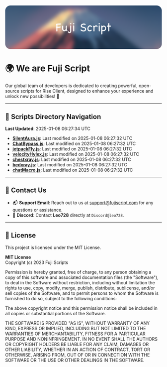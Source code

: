 ![Banner](.github/b.webp)

# 🌍 **We are Fuji Script**

Our global team of developers is dedicated to creating powerful, open-source scripts for Rise Client, designed to enhance your experience and unlock new possibilities! 🌟

---
<!-- SCRIPTS_NAVIGATION_START -->
## 📂 **Scripts Directory Navigation**

**Last Updated**: 2025-01-08 06:27:34 UTC

- **[SilentAura.js](scripts/SilentAura.js)**: Last modified on 2025-01-08 06:27:32 UTC
- **[ChatBypass.js](scripts/ChatBypass.js)**: Last modified on 2025-01-08 06:27:32 UTC
- **[jetpackFly.js](scripts/jetpackFly.js)**: Last modified on 2025-01-08 06:27:32 UTC
- **[velocityHylex.js](scripts/velocityHylex.js)**: Last modified on 2025-01-08 06:27:32 UTC
- **[chestxray.js](scripts/chestxray.js)**: Last modified on 2025-01-08 06:27:32 UTC
- **[bedxray.js](scripts/bedxray.js)**: Last modified on 2025-01-08 06:27:32 UTC
- **[chatMacro.js](scripts/chatMacro.js)**: Last modified on 2025-01-08 06:27:32 UTC

<!-- SCRIPTS_NAVIGATION_END -->

---

## 💬 **Contact Us**  
- 📬 **Support Email**: Reach out to us at [support@fujiscript.com](mailto:support@fujiscript.com) for any questions or assistance.  
- 💬 **Discord**: Contact **Leo728** directly at `Discord@leo728`.

---

## 📜 **License**

This project is licensed under the MIT License.  

**MIT License**  
Copyright (c) 2023 Fuji Scripts  

Permission is hereby granted, free of charge, to any person obtaining a copy of this software and associated documentation files (the "Software"), to deal in the Software without restriction, including without limitation the rights to use, copy, modify, merge, publish, distribute, sublicense, and/or sell copies of the Software, and to permit persons to whom the Software is furnished to do so, subject to the following conditions:  

The above copyright notice and this permission notice shall be included in all copies or substantial portions of the Software.  

THE SOFTWARE IS PROVIDED "AS IS", WITHOUT WARRANTY OF ANY KIND, EXPRESS OR IMPLIED, INCLUDING BUT NOT LIMITED TO THE WARRANTIES OF MERCHANTABILITY, FITNESS FOR A PARTICULAR PURPOSE AND NONINFRINGEMENT. IN NO EVENT SHALL THE AUTHORS OR COPYRIGHT HOLDERS BE LIABLE FOR ANY CLAIM, DAMAGES OR OTHER LIABILITY, WHETHER IN AN ACTION OF CONTRACT, TORT OR OTHERWISE, ARISING FROM, OUT OF OR IN CONNECTION WITH THE SOFTWARE OR THE USE OR OTHER DEALINGS IN THE SOFTWARE.  
